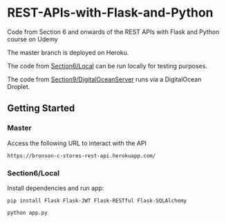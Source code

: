 # REST-APIs-with-Flask-and-Python
Code from Section 6 and onwards of the REST APIs with Flask and Python course on Udemy

The master branch is deployed on Heroku.

The code from [Section6/Local](https://github.com/bronson-c/REST-APIs-with-Flask-and-Python/tree/Section6/Local) can be run locally for testing purposes.

The code from [Section9/DigitalOceanServer](https://github.com/bronson-c/REST-APIs-with-Flask-and-Python/tree/Section9/DigitalOceanServer) runs via a DigitalOcean Droplet.

## Getting Started

### Master
Access the following URL to interact with the API
```
https://bronson-c-stores-rest-api.herokuapp.com/
```

### Section6/Local
Install dependencies and run app:

```
pip install Flask Flask-JWT Flask-RESTful Flask-SQLAlchemy

python app.py
```

